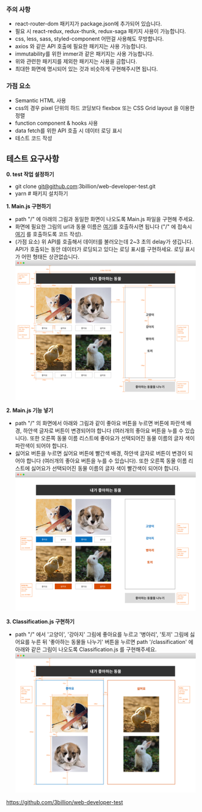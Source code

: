### 주의 사항
- react-router-dom 패키지가 package.json에 추가되어 있습니다. 
- 필요 시 react-redux, redux-thunk, redux-saga 패키지 사용이 가능합니다.
- css, less, sass, styled-component 어떤걸 사용해도 무방합니다.
- axios 와 같은 API 호출에 필요한 패키지는 사용 가능합니다.
- immutability를 위한 immer과 같은 패키지는 사용 가능합니다.
- 위와 관련한 패키지를 제외한 패키지는 사용을 금합니다.
- 최대한 화면에 명시되어 있는 것과 비슷하게 구현해주시면 됩니다.

### 가점 요소 
- Semantic HTML 사용
- css의 경우 pixel 단위의 하드 코딩보다 flexbox 또는 CSS Grid layout 을 이용한 정렬
- function component & hooks 사용
- data fetch를 위한 API 호출 시 데이터 로딩 표시
- 테스트 코드 작성

## 테스트 요구사항
<strong>0. test 작업 설정하기</strong>
  - git clone git@github.com:3billion/web-developer-test.git
  - yarn  # 패키지 설치하기

<strong>1. Main.js 구현하기</strong>
  - path "/" 에 아래의 그림과 동일한 화면이 나오도록 Main.js 파일을 구현해 주세요.
  - 화면에 필요한 그림의 url과 동물 이름은 [여기](https://script.google.com/macros/s/AKfycbyPyy60E8nj7nj9888cDkftRi65sbetnduLF-rnP0un3zZak6U/exec?delay=2)를 호출하시면 됩니다 ("/" 에 접속시 [여기](https://script.google.com/macros/s/AKfycbyPyy60E8nj7nj9888cDkftRi65sbetnduLF-rnP0un3zZak6U/exec?delay=2) 를 호출하도록 코드 작성). 
  - (가점 요소) 위 API를 호출해서 데이터를 불러오는데 2~3 초의 delay가 생깁니다. API가 호출되는 동안 데이터가 로딩되고 있다는 로딩 표시를 구현하세요. 로딩 표시가 어떤 형태든 상관없습니다.
  ![](./main.png)
  
<strong>2. Main.js 기능 넣기</strong>
  - path "/" 의 화면에서 아래와 그림과 같이 좋아요 버튼을 누르면 버튼에 파란색 배경, 하얀색 글자로 버튼이 변경되어야 합니다 (여러개의 좋아요 버튼을 누를 수 있습니다). 또한 오른쪽 동물 이름 리스트에 좋아요가 선택되어진 동물 이름의 글자 색이 파란색이 되어야 합니다.
  - 싫어요 버튼을 누르면 싫어요 버튼에 빨간색 배경, 하얀색 글자로 버튼이 변경이 되어야 합니다 (여러개의 좋아요 버튼을 누를 수 있습니다). 또한 오른쪽 동물 이름 리스트에 싫어요가 선택되어진 동물 이름의 글자 색이 빨간색이 되어야 합니다.
  ![](./main-func.png)

<strong>3. Classification.js 구현하기</strong>
  - path "/" 에서 '고양이', '강아지' 그림에 좋아요를 누르고 '병아리', '토끼' 그림에 싫어요를 누른 뒤 '좋아하는 동물들 나누기' 버튼을 누르면 path '/classification' 에 아래와 같은 그림이 나오도록 Classification.js 를 구현해주세요.
  ![](./classification.png)



https://github.com/3billion/web-developer-test
